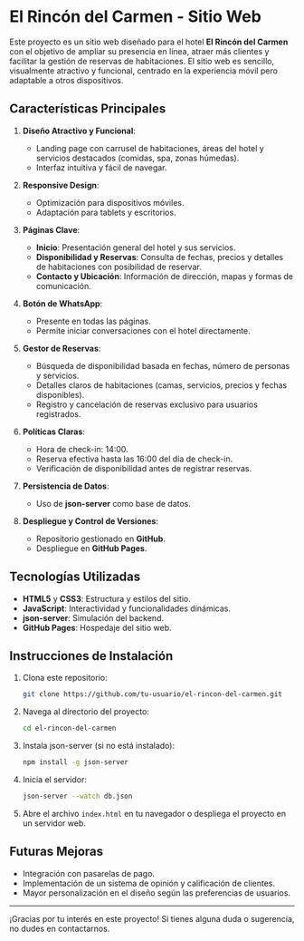# El Rincón del Carmen - Sitio Web

Este proyecto es un sitio web diseñado para el hotel **El Rincón del Carmen** con el objetivo de ampliar su presencia en línea, atraer más clientes y facilitar la gestión de reservas de habitaciones. El sitio web es sencillo, visualmente atractivo y funcional, centrado en la experiencia móvil pero adaptable a otros dispositivos.

## Características Principales

1. **Diseño Atractivo y Funcional**: 
   - Landing page con carrusel de habitaciones, áreas del hotel y servicios destacados (comidas, spa, zonas húmedas).
   - Interfaz intuitiva y fácil de navegar.

2. **Responsive Design**:
   - Optimización para dispositivos móviles.
   - Adaptación para tablets y escritorios.

3. **Páginas Clave**:
   - **Inicio**: Presentación general del hotel y sus servicios.
   - **Disponibilidad y Reservas**: Consulta de fechas, precios y detalles de habitaciones con posibilidad de reservar.
   - **Contacto y Ubicación**: Información de dirección, mapas y formas de comunicación.

4. **Botón de WhatsApp**:
   - Presente en todas las páginas.
   - Permite iniciar conversaciones con el hotel directamente.

5. **Gestor de Reservas**:
   - Búsqueda de disponibilidad basada en fechas, número de personas y servicios.
   - Detalles claros de habitaciones (camas, servicios, precios y fechas disponibles).
   - Registro y cancelación de reservas exclusivo para usuarios registrados.

6. **Políticas Claras**:
   - Hora de check-in: 14:00.
   - Reserva efectiva hasta las 16:00 del día de check-in.
   - Verificación de disponibilidad antes de registrar reservas.

7. **Persistencia de Datos**:
   - Uso de **json-server** como base de datos.

8. **Despliegue y Control de Versiones**:
   - Repositorio gestionado en **GitHub**.
   - Despliegue en **GitHub Pages**.

## Tecnologías Utilizadas

- **HTML5** y **CSS3**: Estructura y estilos del sitio.
- **JavaScript**: Interactividad y funcionalidades dinámicas.
- **json-server**: Simulación del backend.
- **GitHub Pages**: Hospedaje del sitio web.

## Instrucciones de Instalación

1. Clona este repositorio:
   ```bash
   git clone https://github.com/tu-usuario/el-rincon-del-carmen.git
   ```

2. Navega al directorio del proyecto:
   ```bash
   cd el-rincon-del-carmen
   ```

3. Instala json-server (si no está instalado):
   ```bash
   npm install -g json-server
   ```

4. Inicia el servidor:
   ```bash
   json-server --watch db.json
   ```

5. Abre el archivo `index.html` en tu navegador o despliega el proyecto en un servidor web.

## Futuras Mejoras

- Integración con pasarelas de pago.
- Implementación de un sistema de opinión y calificación de clientes.
- Mayor personalización en el diseño según las preferencias de usuarios.

---

¡Gracias por tu interés en este proyecto! Si tienes alguna duda o sugerencia, no dudes en contactarnos.
